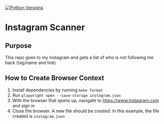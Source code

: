 [![Python Versions](https://github.com/primetimetank21/tank-template/actions/workflows/python-versions.yml/badge.svg)](https://github.com/primetimetank21/tank-template/actions/workflows/python-versions.yml)

# Instagram Scanner

## Purpose
This repo goes to my instagram and gets a list of who is not following me back (tag/name and link)

## How to Create Browser Context
1. Install dependencies by running `make format`
1. Run `playwright open --save-storage instagram.json`
1. With the browser that opens up, navigate to https://www.instagram.com and sign in
1. Close the browser. A new file should be created. In this example, the file created is `instagram.json`
